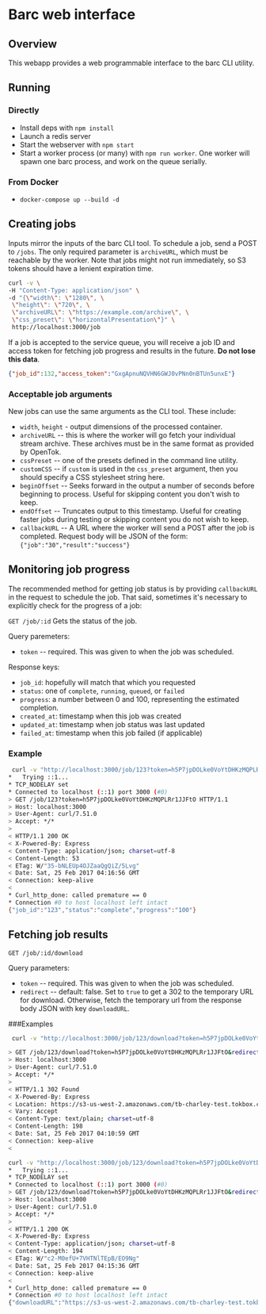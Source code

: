 # Barc web interface

## Overview

This webapp provides a web programmable interface to the barc CLI utility.

## Running

### Directly

* Install deps with `npm install`
* Launch a redis server
* Start the webserver with `npm start`
* Start a worker process (or many) with `npm run worker`. One worker will spawn
  one barc process, and work on the queue serially.
  
### From Docker

* `docker-compose up --build -d`

## Creating jobs

Inputs mirror the inputs of the barc CLI tool. To schedule a job, send a POST
to `/jobs`. The only required parameter is `archiveURL`, which must be reachable
by the worker. Note that jobs might not run immediately, so S3 tokens should
have a lenient expiration time.

```sh
curl -v \
-H "Content-Type: application/json" \
-d "{\"width\": \"1280\", \
 \"height\": \"720\", \
 \"archiveURL\": \"https://example.com/archive\", \
 \"css_preset\": \"horizontalPresentation\"}" \
 http://localhost:3000/job
```

If a job is accepted to the service queue, you will receive a job ID and access
token for fetching job progress and results in the future. 
**Do not lose this data**.

```json
{"job_id":132,"access_token":"GxgApnuNQVHN6GWJ0vPNn0nBTUn5unxE"}
```

### Acceptable job arguments

New jobs can use the same arguments as the CLI tool. These include:

* `width`, `height` - output dimensions of the processed container.
* `archiveURL` -- this is where the worker will go fetch your individual stream
  archive. These archives must be in the same format as provided by OpenTok.
* `cssPreset` -- one of the presets defined in the command line utility.
* `customCSS` -- if `custom` is used in the `css_preset` argument, then you
  should specify a CSS stylesheet string here.
* `beginOffset` -- Seeks forward in the output a number of seconds before
  beginning to process. Useful for skipping content you don't wish to keep.
* `endOffset` -- Truncates output to this timestamp. Useful for creating faster
  jobs during testing or skipping content you do not wish to keep.
* `callbackURL` -- A URL where the worker will send a POST after the job is
  completed. Request body will be JSON of the form:
  `{"job":"30","result":"success"}`

## Monitoring job progress

The recommended method for getting job status is by providing `callbackURL` in
the request to schedule the job. That said, sometimes it's necessary to
explicitly check for the progress of a job:

`GET /job/:id`
Gets the status of the job.

Query paremeters:
* `token` -- required. This was given to when the job was scheduled.

Response keys:
* `job_id`: hopefully will match that which you requested
* `status`: one of `complete`, `running`, `queued`, or `failed`
* `progress`: a number between 0 and 100, representing the estimated completion.
* `created_at`: timestamp when this job was created
* `updated_at`: timestamp when job status was last updated
* `failed_at`: timestamp when this job failed (if applicable)


### Example

```sh
 curl -v "http://localhost:3000/job/123?token=h5P7jpDOLke0VoYtDHKzMQPLRr1JJFtO"
*   Trying ::1...
* TCP_NODELAY set
* Connected to localhost (::1) port 3000 (#0)
> GET /job/123?token=h5P7jpDOLke0VoYtDHKzMQPLRr1JJFtO HTTP/1.1
> Host: localhost:3000
> User-Agent: curl/7.51.0
> Accept: */*
> 
< HTTP/1.1 200 OK
< X-Powered-By: Express
< Content-Type: application/json; charset=utf-8
< Content-Length: 53
< ETag: W/"35-bNLEUp4OJZaaQgQiZ/5Lvg"
< Date: Sat, 25 Feb 2017 04:16:56 GMT
< Connection: keep-alive
< 
* Curl_http_done: called premature == 0
* Connection #0 to host localhost left intact
{"job_id":"123","status":"complete","progress":"100"}

```

## Fetching job results

`GET /job/:id/download`

Query parameters:

* `token` -- required. This was given to when the job was scheduled.
* `redirect` -- default: false. Set to `true` to get a 302 to the temporary
  URL for download. Otherwise, fetch the temporary url from the response body
  JSON with key `downloadURL`.

###Examples

```sh
 curl -v "http://localhost:3000/job/123/download?token=h5P7jpDOLke0VoYtDHKzMQPLRr1JJFtO&redirect=true"

> GET /job/123/download?token=h5P7jpDOLke0VoYtDHKzMQPLRr1JJFtO&redirect=true HTTP/1.1
> Host: localhost:3000
> User-Agent: curl/7.51.0
> Accept: */*
> 
< HTTP/1.1 302 Found
< X-Powered-By: Express
< Location: https://s3-us-west-2.amazonaws.com/tb-charley-test.tokbox.com/barc/123/123.mp4?AWSAccessKeyId=AKIAIU6WAU4PRYRHZXFQ&Expires=1487996759&Signature=FBjdnLEiVFPqDFtTbN4gpJrA9hk%3D
< Vary: Accept
< Content-Type: text/plain; charset=utf-8
< Content-Length: 198
< Date: Sat, 25 Feb 2017 04:10:59 GMT
< Connection: keep-alive
< 

curl -v "http://localhost:3000/job/123/download?token=h5P7jpDOLke0VoYtDHKzMQPLRr1JJFtO&redirect=false"
*   Trying ::1...
* TCP_NODELAY set
* Connected to localhost (::1) port 3000 (#0)
> GET /job/123/download?token=h5P7jpDOLke0VoYtDHKzMQPLRr1JJFtO&redirect=false HTTP/1.1
> Host: localhost:3000
> User-Agent: curl/7.51.0
> Accept: */*
> 
< HTTP/1.1 200 OK
< X-Powered-By: Express
< Content-Type: application/json; charset=utf-8
< Content-Length: 194
< ETag: W/"c2-M0efU+7VHTNlTEpB/EO9Ng"
< Date: Sat, 25 Feb 2017 04:15:36 GMT
< Connection: keep-alive
< 
* Curl_http_done: called premature == 0
* Connection #0 to host localhost left intact
{"downloadURL":"https://s3-us-west-2.amazonaws.com/tb-charley-test.tokbox.com/barc/123/123.mp4?AWSAccessKeyId=AKIAIU6WAU4PRYRHZXFQ&Expires=1487996736&Signature=Pv%2Br6yXzO4QmUIHjXuaH1mepElY%3D"}
```
